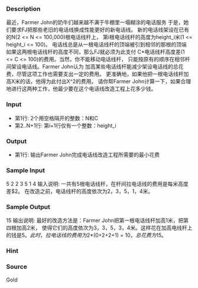 
### Description
最近，Farmer John的奶牛们越来越不满于牛棚里一塌糊涂的电话服务 于是，她们要求FJ把那些老旧的电话线换成性能更好的新电话线。 新的电话线架设在已有的N(2 <= N <= 100,000)根电话线杆上， 第i根电话线杆的高度为height_i米(1 <= height_i <= 100)。 电话线总是从一根电话线杆的顶端被引到相邻的那根的顶端 如果这两根电话线杆的高度不同，那么FJ就必须为此支付 C*电话线杆高度差(1 <= C <= 100)的费用。当然，你不能移动电话线杆， 只能按原有的顺序在相邻杆间架设电话线。Farmer John认为 加高某些电话线杆能减少架设电话线的总花费，尽管这项工作也需要支出一定的费用。 更准确地，如果他把一根电话线杆加高X米的话，他得为此付出X^2的费用。 请你帮Farmer John计算一下，如果合理地进行这两种工作，他最少要在这个电话线改造工程上花多少钱。 
### Input
* 第1行: 2个用空格隔开的整数：N和C 
* 第2..N+1行: 第i+1行仅有一个整数：height_i
### Output
* 第1行: 输出Farmer John完成电话线改造工程所需要的最小花费 
### Sample Input
5 2
2
3
5
1
4
输入说明:
 一共有5根电话线杆，在杆间拉电话线的费用是每米高度差$2。
在改造之前，电话线杆的高度依次为2，3，5，1，4米。



### Sample Output
15
输出说明:
最好的改造方法是：Farmer John把第一根电话线杆加高1米，把第四根加高2米，
使得它们的高度依次为3，3，5，3，4米。这样花在加高电线杆上的钱是$5。
此时，拉电话线的费用为$2*(0+2+2+1) = $10，总花费为$15。


### Hint

### Source
Gold